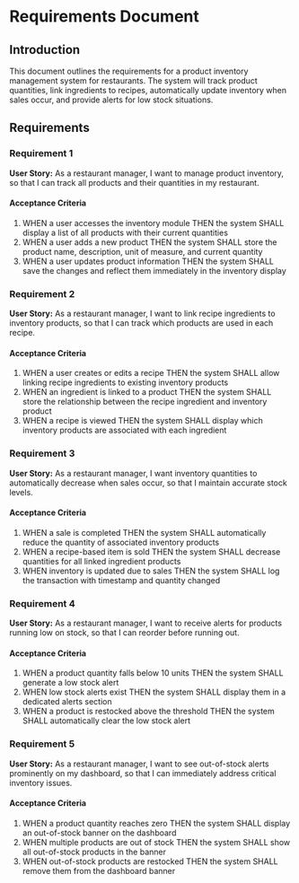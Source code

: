 # Requirements Document

## Introduction

This document outlines the requirements for a product inventory management system for restaurants. The system will track product quantities, link ingredients to recipes, automatically update inventory when sales occur, and provide alerts for low stock situations.

## Requirements

### Requirement 1

**User Story:** As a restaurant manager, I want to manage product inventory, so that I can track all products and their quantities in my restaurant.

#### Acceptance Criteria

1. WHEN a user accesses the inventory module THEN the system SHALL display a list of all products with their current quantities
2. WHEN a user adds a new product THEN the system SHALL store the product name, description, unit of measure, and current quantity
3. WHEN a user updates product information THEN the system SHALL save the changes and reflect them immediately in the inventory display

### Requirement 2

**User Story:** As a restaurant manager, I want to link recipe ingredients to inventory products, so that I can track which products are used in each recipe.

#### Acceptance Criteria

1. WHEN a user creates or edits a recipe THEN the system SHALL allow linking recipe ingredients to existing inventory products
2. WHEN an ingredient is linked to a product THEN the system SHALL store the relationship between the recipe ingredient and inventory product
3. WHEN a recipe is viewed THEN the system SHALL display which inventory products are associated with each ingredient

### Requirement 3

**User Story:** As a restaurant manager, I want inventory quantities to automatically decrease when sales occur, so that I maintain accurate stock levels.

#### Acceptance Criteria

1. WHEN a sale is completed THEN the system SHALL automatically reduce the quantity of associated inventory products
2. WHEN a recipe-based item is sold THEN the system SHALL decrease quantities for all linked ingredient products
3. WHEN inventory is updated due to sales THEN the system SHALL log the transaction with timestamp and quantity changed

### Requirement 4

**User Story:** As a restaurant manager, I want to receive alerts for products running low on stock, so that I can reorder before running out.

#### Acceptance Criteria

1. WHEN a product quantity falls below 10 units THEN the system SHALL generate a low stock alert
2. WHEN low stock alerts exist THEN the system SHALL display them in a dedicated alerts section
3. WHEN a product is restocked above the threshold THEN the system SHALL automatically clear the low stock alert

### Requirement 5

**User Story:** As a restaurant manager, I want to see out-of-stock alerts prominently on my dashboard, so that I can immediately address critical inventory issues.

#### Acceptance Criteria

1. WHEN a product quantity reaches zero THEN the system SHALL display an out-of-stock banner on the dashboard
2. WHEN multiple products are out of stock THEN the system SHALL show all out-of-stock products in the banner
3. WHEN out-of-stock products are restocked THEN the system SHALL remove them from the dashboard banner
